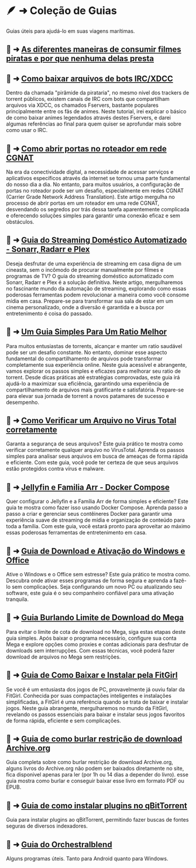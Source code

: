 # 🪶 ➜ Coleção de Guias

Guias úteis para ajudá-lo em suas viagens marítimas.

## 📑 ➜ [As diferentes maneiras de consumir filmes piratas e por que nenhuma delas presta](guias/guia-murilouco)

## 📑 ➜ [Como baixar arquivos de bots IRC/XDCC](guias/guia-xdcc)

Dentro da chamada "pirâmide da pirataria", no mesmo nível dos trackers de torrent públicos, existem canais de IRC com bots que compartilham arquivos via XDCC, os chamados Fservers, bastante populares principalmente entre os fãs de animes. Neste tutorial, irei explicar o básico de como baixar animes legendados através destes Fservers, e darei algumas referências ao final para quem quiser se aprofundar mais sobre como usar o IRC.

## 📑 ➜ [Como abrir portas no roteador em rede CGNAT](guias/cgnat-portas)

Na era da conectividade digital, a necessidade de acessar serviços e aplicativos específicos através da internet se tornou uma parte fundamental do nosso dia a dia. No entanto, para muitos usuários, a configuração de portas no roteador pode ser um desafio, especialmente em redes CGNAT (Carrier Grade Network Address Translation). Este artigo mergulha no processo de abrir portas em um roteador em uma rede CGNAT, desvendando os segredos por trás dessa tarefa aparentemente complicada e oferecendo soluções simples para garantir uma conexão eficaz e sem obstáculos.

## 📑 ➜ [Guia do Streaming Doméstico Automatizado - Sonarr, Radarr e Plex](guias/sonarr-radarr-plex)

Deseja desfrutar de uma experiência de streaming em casa digna de um cineasta, sem o incômodo de procurar manualmente por filmes e programas de TV? O guia do streaming doméstico automatizado com Sonarr, Radarr e Plex é a solução definitiva. Neste artigo, mergulharemos no fascinante mundo da automação de streaming, explorando como essas poderosas ferramentas podem revolucionar a maneira como você consome mídia em casa. Prepare-se para transformar sua sala de estar em um cinema personalizado, onde a diversão é garantida e a busca por entretenimento é coisa do passado.

## 📑 ➜ [Um Guia Simples Para Um Ratio Melhor](guias/ratio-melhor)

Para muitos entusiastas de torrents, alcançar e manter um ratio saudável pode ser um desafio constante. No entanto, dominar esse aspecto fundamental do compartilhamento de arquivos pode transformar completamente sua experiência online. Neste guia acessível e abrangente, vamos explorar os passos simples e eficazes para melhorar seu ratio de torrent. Desde dicas práticas até estratégias comprovadas, este guia irá ajudá-lo a maximizar sua eficiência, garantindo uma experiência de compartilhamento de arquivos mais gratificante e satisfatória. Prepare-se para elevar sua jornada de torrent a novos patamares de sucesso e desempenho.

## 📑 ➜ [Como Verificar um Arquivo no Virus Total corretamente](guias/virustotal)

Garanta a segurança de seus arquivos? Este guia prático te mostra como verificar corretamente qualquer arquivo no VirusTotal. Aprenda os passos simples para analisar seus arquivos em busca de ameaças de forma rápida e eficiente. Com este guia, você pode ter certeza de que seus arquivos estão protegidos contra vírus e malware.

## 📑 ➜ [Jellyfin e Familia Arr - Docker Compose](guias/jellyfin-arr)

Quer configurar o Jellyfin e a Família Arr de forma simples e eficiente? Este guia te mostra como fazer isso usando Docker Compose. Aprenda passo a passo a criar e gerenciar seus contêineres Docker para garantir uma experiência suave de streaming de mídia e organização de conteúdo para toda a família. Com este guia, você estará pronto para aproveitar ao máximo essas poderosas ferramentas de entretenimento em casa.

## 📑 ➜ [Guia de Download e Ativação do Windows e Office](guias/ativacao-office-win)

Ative o Windows e o Office sem estresse? Este guia prático te mostra como. Descubra onde ativar esses programas de forma segura e aprenda a fazê-lo sem complicações. Seja configurando um novo PC ou atualizando seu software, este guia é o seu companheiro confiável para uma ativação tranquila.

## 📑 ➜ [Guia Burlando Limite de Download do Mega](guias/burlando-limite-mega.md)

Para evitar o limite de cota de download no Mega, siga estas etapas deste guia simples. Após baixar o programa necessário, configure sua conta Mega e explore opções como proxies e contas adicionais para desfrutar de downloads sem interrupções. Com essas técnicas, você poderá fazer download de arquivos no Mega sem restrições.


## 📑 ➜ [Guia de Como Baixar e Instalar pela FitGirl](guias/guia-fitgirl.md)

Se você é um entusiasta dos jogos de PC, provavelmente já ouviu falar da FitGirl. Conhecida por suas compactações inteligentes e instalações simplificadas, a FitGirl é uma referência quando se trata de baixar e instalar jogos. Neste guia abrangente, mergulharemos no mundo da FitGirl, revelando os passos essenciais para baixar e instalar seus jogos favoritos de forma rápida, eficiente e sem complicações.

## 📑 ➜ [Guia de como burlar restrição de download Archive.org](guias/como-burlar-restrição-de-download-archive.org.md)

Guia completa sobre como burlar restrição de download Archive.org, alguns livros do Archive.org não podem ser baixados diretamente no site, fica disponivel apenas para ler (por 1h ou 14 dias a depender do livro). esse guia mostra como burlar e conseguir baixar esse livro em formato PDF ou EPUB.

## 📑 ➜ [Guia de como instalar plugins no qBitTorrent](guias/guia-plugins-qbittorrrent.md)

Guia para instalar plugins ao qBitTorrent, permitindo fazer buscas de fontes seguras de diversos indexadores. 

## 📑 ➜ [Guia do Orchestralblend](guias/orchestralblend.md)

Alguns programas úteis. Tanto para Android quanto para Windows.